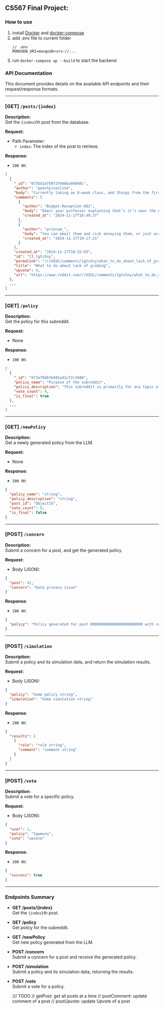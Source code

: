 ## CS567 Final Project:

### How to use
1. install [Docker](https://docs.docker.com/desktop/setup/install/mac-install/) and [docker-compose](https://docs.docker.com/compose/install/)
2. add .env file to current folder
   ```
   // .env
   MONGODB_URI=mongodb+srv://...
   ```
3. run `docker-compose up --build` to start the backend 

### API Documentation

This document provides details on the available API endpoints and their request/response formats.

---

### [GET] `/posts/{index}`
**Description:**  
Get the `{index}`th post from the database.

**Request:**
- Path Parameter:
  - `index`: The index of the post to retrieve.

**Response:**
- `200 OK`:
```json
[
  {
    "_id": "673bd2a759737946ba94048c",
    "author": "peachyisonline",
    "body": "Currently taking an 8-week class, and things from the first week still haven't been graded. Not quite sure how to address this, since it's hard to see if I'm on the right path with my assignments if I never receive any feedback. What's the appropriate resource to reach out to?",
    "comments": [
      {
        "author": "Budget-Reception-882",
        "body": "Email your professor explaining that’s it’s near the end of the semester and you’d like to know where you stand in their course.",
        "created_at": "2024-11-17T18:49:37"
      },
      {
        "author": "princam_",
        "body": "You can email them and risk annoying them, or just accept it because apparently that is the standard here.",
        "created_at": "2024-11-17T19:17:21"
      }
    ],
    "created_at": "2024-11-17T18:32:03",
    "id": "t3_1gts5ny",
    "permalink": "/r/UIUC/comments/1gts5ny/what_to_do_about_lack_of_grading/",
    "title": "What to do about lack of grading",
    "upvote": 9,
    "url": "https://www.reddit.com/r/UIUC/comments/1gts5ny/what_to_do_about_lack_of_grading/"
  },
  ...
]
```

---

### [GET] `/policy`
**Description:**  
Get the policy for this subreddit.

**Request:**
- None

**Response:**
- `200 OK`:
```json
[
  {
    "_id": "673e70dbfb491a41cf2c3680",
    "policy_name": "Purpose of the subreddit",
    "policy_description": "This subreddit is primarily for any topic of interest to students, staff, faculty, alumni, etc of UIUC. Additionally, anything related to Urbana or Champaign is welcome.",
    "vote_count": 0,
    "is_final": true
  },
  ...
]
```

---

### [GET] `/newPolicy`
**Description:**  
Get a newly generated policy from the LLM.

**Request:**
- None

**Response:**
- `200 OK`:
```json
{
  "policy_name": "string",
  "policy_description": "string",
  "post_id": "ObjectId",
  "vote_count": 0,
  "is_final": false
}
```

---

### [POST] `/concern`
**Description:**  
Submit a concern for a post, and get the generated policy.

**Request:**
- Body (JSON):
```json
{
  "post": 42,
  "concern": "Data privacy issue"
}
```

**Response:**
- `200 OK`:
```json
{
  "policy": "Policy generated for post 000000000000000000000000 with concern: Data privacy issue"
}
```

---

### [POST] `/simulation`
**Description:**  
Submit a policy and its simulation data, and return the simulation results.

**Request:**
- Body (JSON):
```json
{
  "policy": "Some policy string",
  "simulation": "Some simulation string"
}
```

**Response:**
- `200 OK`:
```json
{
  "results": [
    {
      "role": "role string",
      "comment": "comment string"
    }
  ]
}
```

---

### [POST] `/vote`
**Description:**  
Submit a vote for a specific policy.

**Request:**
- Body (JSON):
```json
{
  "user": 1,
  "policy": "1qwewrw",
  "vote": "upvote"
}
```

**Response:**
- `200 OK`:
```json
{
  "success": true
}
```

---

### Endpoints Summary

- **GET /posts/{index}**  
  Get the `{index}`th post.

- **GET /policy**  
  Get policy for the subreddit.

- **GET /newPolicy**  
  Get new policy generated from the LLM.

- **POST /concern**  
  Submit a concern for a post and receive the generated policy.

- **POST /simulation**  
  Submit a policy and its simulation data, returning the results.

- **POST /vote**  
  Submit a vote for a policy.

  /// TODO
  // getPost: get all posts at a time
  // postComment: update comment of a post
  // postUpvote: update Upvote of a post

